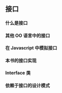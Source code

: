 ## 接口
#### 什么是接口  

#### 其他 OO 语言中的接口  

#### 在 Javascript 中模拟接口

#### 本书的接口实现  

#### Interface 类  

#### 依赖于接口的设计模式  

